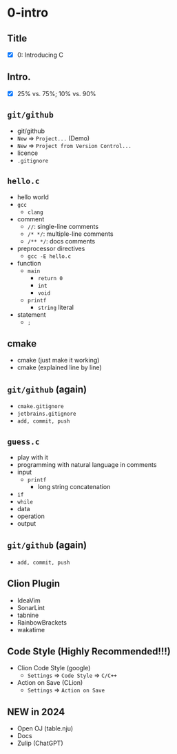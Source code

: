 # 0-intro

## Title
- [x] 0: Introducing C

## Intro.
- [x] 25% vs. 75%; 10% vs. 90%

## `git/github`
- git/github
- `New` => `Project...` (Demo)
- `New` => `Project from Version Control...`
- licence
- `.gitignore`

## `hello.c`
- hello world
- `gcc`
  - `clang`
- comment
  - `//`: single-line comments
  - `/* */`: multiple-line comments
  - `/** */`: docs comments
- preprocessor directives
  - `gcc -E hello.c`
- function
  - `main`
    - `return 0`
    - `int`
    - `void`
  - `printf`
    - `string` literal
- statement
  - `;`

## cmake
- cmake (just make it working)
- cmake (explained line by line)

## `git/github` (again)
- `cmake.gitignore`
- `jetbrains.gitignore`
- `add, commit, push`

## `guess.c`
- play with it
- programming with natural language in comments
- input
  - `printf`
    - long string concatenation
- `if`
- `while`
- data
- operation
- output

## `git/github` (again)
- `add, commit, push`

## Clion Plugin
- IdeaVim
- SonarLint
- tabnine
- RainbowBrackets
- wakatime

## Code Style (Highly Recommended!!!)
- Clion Code Style (google)
  - `Settings` => `Code Style` => `C/C++`
- Action on Save (CLion)
  - `Settings` => `Action on Save`

## NEW in 2024
- Open OJ (table.nju)
- Docs
- Zulip (ChatGPT)